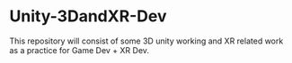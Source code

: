 # Unity-3DandXR-Dev
This repository will consist of some 3D unity working and XR related work as a practice for Game Dev + XR Dev.
